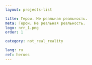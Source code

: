 ```yaml
---
layout: projects-list

title: Герои. Не реальная реальность.
meta: Герои. Не реальная реальность.
logo: nrr_1.png
order: 1

category: not_real_reality

lang: ru
ref: heroes
---
```

